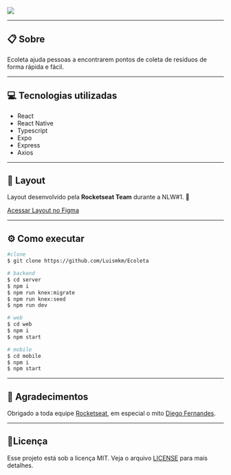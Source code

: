 <img src="https://ik.imagekit.io/meaid6cls2/Ecoleta/Group_11_ZcUTBeIl-.png" />

---

## 📋 Sobre

Ecoleta ajuda pessoas a encontrarem pontos de coleta de resíduos de forma rápida e fácil.

----

## 💻 Tecnologias utilizadas

- React
- React Native
- Typescript
- Expo
- Express
- Axios
---

## 🎨 Layout

Layout desenvolvido pela **Rocketseat Team** durante a NLW#1. 🚀

[Acessar Layout no Figma](https://www.figma.com/file/9TlOcj6l7D05fZhU12xWT3/Ecoleta-Booster?node-id=0%3A1)

---

## ⚙ Como executar

```bash
#clone
$ git clone https://github.com/Luismkm/Ecoleta

# backend
$ cd server
$ npm i
$ npm run knex:migrate
$ npm run knex:seed
$ npm run dev

# web
$ cd web
$ npm i
$ npm start

# mobile
$ cd mobile
$ npm i
$ npm start 

```

---

## 🙏 Agradecimentos

Obrigado a toda equipe [Rocketseat](https://rocketseat.com.br/), em especial o mito [Diego Fernandes](https://github.com/diego3g).

---


## 📝Licença

Esse projeto está sob a licença MIT. Veja o arquivo [LICENSE](https://github.com/rocketseat-education/nlw-01-ominstack/blob/master/LICENSE.md) para mais detalhes.
